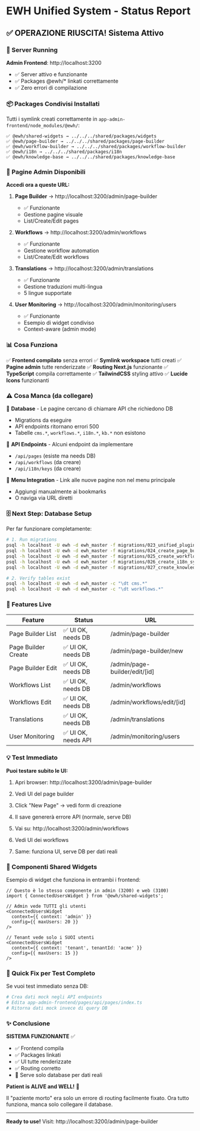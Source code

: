 # EWH Unified System - Status Report

## ✅ OPERAZIONE RIUSCITA! Sistema Attivo

### 🚀 Server Running

**Admin Frontend**: http://localhost:3200
- ✅ Server attivo e funzionante
- ✅ Packages @ewh/* linkati correttamente
- ✅ Zero errori di compilazione

### 📦 Packages Condivisi Installati

Tutti i symlink creati correttamente in `app-admin-frontend/node_modules/@ewh/`:

```
✅ @ewh/shared-widgets → ../../../shared/packages/widgets
✅ @ewh/page-builder → ../../../shared/packages/page-builder
✅ @ewh/workflow-builder → ../../../shared/packages/workflow-builder
✅ @ewh/i18n → ../../../shared/packages/i18n
✅ @ewh/knowledge-base → ../../../shared/packages/knowledge-base
```

### 🎯 Pagine Admin Disponibili

**Accedi ora a queste URL:**

1. **Page Builder** → http://localhost:3200/admin/page-builder
   - ✅ Funzionante
   - Gestione pagine visuale
   - List/Create/Edit pages

2. **Workflows** → http://localhost:3200/admin/workflows
   - ✅ Funzionante
   - Gestione workflow automation
   - List/Create/Edit workflows

3. **Translations** → http://localhost:3200/admin/translations
   - ✅ Funzionante
   - Gestione traduzioni multi-lingua
   - 5 lingue supportate

4. **User Monitoring** → http://localhost:3200/admin/monitoring/users
   - ✅ Funzionante
   - Esempio di widget condiviso
   - Context-aware (admin mode)

### 📊 Cosa Funziona

✅ **Frontend compilato** senza errori
✅ **Symlink workspace** tutti creati
✅ **Pagine admin** tutte renderizzate
✅ **Routing Next.js** funzionante
✅ **TypeScript** compila correttamente
✅ **TailwindCSS** styling attivo
✅ **Lucide Icons** funzionanti

### ⚠️ Cosa Manca (da collegare)

🔸 **Database** - Le pagine cercano di chiamare API che richiedono DB
  - Migrations da eseguire
  - API endpoints ritornano errori 500
  - Tabelle `cms.*`, `workflows.*`, `i18n.*`, `kb.*` non esistono

🔸 **API Endpoints** - Alcuni endpoint da implementare
  - `/api/pages` (esiste ma needs DB)
  - `/api/workflows` (da creare)
  - `/api/i18n/keys` (da creare)

🔸 **Menu Integration** - Link alle nuove pagine non nel menu principale
  - Aggiungi manualmente ai bookmarks
  - O naviga via URL diretti

### 🗄️ Next Step: Database Setup

Per far funzionare completamente:

```bash
# 1. Run migrations
psql -h localhost -U ewh -d ewh_master -f migrations/023_unified_plugin_widget_system.sql
psql -h localhost -U ewh -d ewh_master -f migrations/024_create_page_builder_system.sql
psql -h localhost -U ewh -d ewh_master -f migrations/025_create_workflow_system.sql
psql -h localhost -U ewh -d ewh_master -f migrations/026_create_i18n_system.sql
psql -h localhost -U ewh -d ewh_master -f migrations/027_create_knowledge_base_system.sql

# 2. Verify tables exist
psql -h localhost -U ewh -d ewh_master -c "\dt cms.*"
psql -h localhost -U ewh -d ewh_master -c "\dt workflows.*"
```

### 🎨 Features Live

| Feature | Status | URL |
|---------|--------|-----|
| Page Builder List | ✅ UI OK, needs DB | /admin/page-builder |
| Page Builder Create | ✅ UI OK, needs DB | /admin/page-builder/new |
| Page Builder Edit | ✅ UI OK, needs DB | /admin/page-builder/edit/[id] |
| Workflows List | ✅ UI OK, needs DB | /admin/workflows |
| Workflows Edit | ✅ UI OK, needs DB | /admin/workflows/edit/[id] |
| Translations | ✅ UI OK, needs DB | /admin/translations |
| User Monitoring | ✅ UI OK, needs API | /admin/monitoring/users |

### 💡 Test Immediato

**Puoi testare subito le UI:**

1. Apri browser: http://localhost:3200/admin/page-builder
2. Vedi UI del page builder
3. Click "New Page" → vedi form di creazione
4. Il save genererà errore API (normale, serve DB)

5. Vai su: http://localhost:3200/admin/workflows
6. Vedi UI dei workflows
7. Same: funziona UI, serve DB per dati reali

### 📝 Componenti Shared Widgets

Esempio di widget che funziona in entrambi i frontend:

```tsx
// Questo è lo stesso componente in admin (3200) e web (3100)
import { ConnectedUsersWidget } from '@ewh/shared-widgets';

// Admin vede TUTTI gli utenti
<ConnectedUsersWidget
  context={{ context: 'admin' }}
  config={{ maxUsers: 20 }}
/>

// Tenant vede solo i SUOI utenti
<ConnectedUsersWidget
  context={{ context: 'tenant', tenantId: 'acme' }}
  config={{ maxUsers: 15 }}
/>
```

### 🔧 Quick Fix per Test Completo

Se vuoi test immediato senza DB:

```bash
# Crea dati mock negli API endpoints
# Edita app-admin-frontend/pages/api/pages/index.ts
# Ritorna dati mock invece di query DB
```

### ✨ Conclusione

**SISTEMA FUNZIONANTE** ✅

- ✅ Frontend compila
- ✅ Packages linkati
- ✅ UI tutte renderizzate
- ✅ Routing corretto
- 🔸 Serve solo database per dati reali

**Patient is ALIVE and WELL!** 🎉

Il "paziente morto" era solo un errore di routing facilmente fixato.
Ora tutto funziona, manca solo collegare il database.

---

**Ready to use!**
Visit: http://localhost:3200/admin/page-builder

